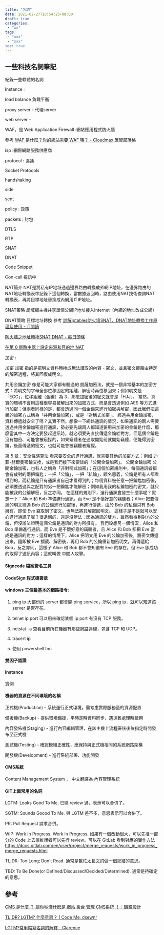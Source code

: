 ```yaml
---
title: "名詞"
date: 2021-02-27T10:54:25+08:00
draft: true
categories:
 - "xx"
tags:
 - "xxx"
 - "xxx"
toc: true
---
```


## 一些科技名詞筆記

紀錄一些軟體的名詞
<!--more-->


Instance :

load balance 負載平衡


proxy server - 代理server

web server -



WAF，是 Web Application Firewall :網站應用程式防火牆

參考
[WAF 是什麼？你的網站需要 WAF 嗎？ - Cloudmax 匯智部落格](https://blog.cloudmax.com.tw/waf/)

isp :網際網路服務供應商

protocol : 協議

Socket Protocols

handshaking

side 

sent

policy : 政策

packets : 封包

DTLS  

RTP


SNAT

DNAT


Code Snippet

Con-call 視訊中

NAT簡介
NAT是將私有IP地址通過邊界路由轉換成外網IP地址，在邊界路由的NAT地址轉換表中記錄下這個轉換，當數據返回時，路由使用NAT技術查詢NAT轉換表，再將目標地址替換成內網用戶IP地址。

SNAT策略
局域網主機共享單個公網IP地址接入Internet（內網的地址改成公網）

DNAT策略
目標地址轉換
參考
[詳解iptables防火墻SNAT、DNAT地址轉換工作原理及使用 - IT閱讀](https://www.itread01.com/content/1533656342.html)

[防火牆之地址轉換SNAT DNAT - 每日頭條](https://kknews.cc/zh-tw/code/2xrl93y.html)

[在第 0 層路由器上設定來源和目的地 NAT](https://docs.vmware.com/tw/VMware-NSX-T-Data-Center/2.3/com.vmware.nsxt.admin.doc/GUID-45949ACD-9029-4674-B29C-C2EABEB39E1D.html)



加密 :

加密
加密 指的是把明文資料轉換成無法讀取的內容 - 密文，並且密文能藉由特定的解密過程，將其回復成明文。

共用金鑰加密
像是可能大家都有聽過的 凱薩加密法，就是一個非常基本的加密方式：將明文的字母全部位移固定的距離，解密時再位移回來；例如明文是 「EGG」，位移距離（金鑰）為 3，那麼加密後的密文就會是「HJJ」。
當然，真實的環境不會用這種很容易被解出來的加密方式，而是會透過例如 AES 等方式進行加密；但兩者同樣的是，都會透過同一個金鑰來進行加密與解密，因此我們把這類的加密方式稱為「共用金鑰加密」，或是「對稱式加密」。
經過共用金鑰加密，資料傳遞就安全了嗎？其實不然。想像一下網路通訊的情況，如果通訊的兩人需要透過共用金鑰加密進行通訊，勢必要先讓兩人都知道要用來加密的金鑰是什麼，那麼當其中一方決定要發起通訊時，就必須要先直接傳遞金鑰給對方，但這個金鑰是沒有加密、可能會被窺探的，如果竊聽者在通取開始前就開始竊聽，便能得到密鑰，後面傳遞的密文，也就可能會被竊聽者窺探。
 
 第 5 章：安全性演算法
看來要安全的進行通訊，就需要其他的加密方式；例如 迪菲-赫爾曼密鑰交換，或是我們接下來要談的「公開金鑰加密」。
公開金鑰加密
公開金鑰加密，也有人之稱為「非對稱式加密」；在這個加密規則中，每個通訊者都會有成對的兩把鑰匙：一把「公鑰」，一把「私鑰」，顧名思義，公鑰是所有人都看得到的，而私鑰是只有通訊者自己才看得到的；每個資料被任意一把鑰匙加密後，必須要透過與之配對的另一把鑰匙才能解密；例如我用我的私鑰加密的密文，就只能被我的公鑰解密，反之亦同。
在這樣的規則下，進行通訊會發生什麼事呢？假想一下：Alice 和 Bob 準備進行通訊，而 Eve 是不懷好意的竊聽者；Alice 把要傳遞的明文經過 Bob 的公鑰進行加密後，再進行傳遞，由於 Bob 的私鑰只有 Bob 擁有，即使 Eve 竊取到了密文，也無法將其解密回明文。
這樣子是不是就可以安心進行通訊了呢？很遺憾的，還是沒辦法；因為通訊的雙方，雖然看得到對方的公鑰，但沒辦法證明這個公鑰是通訊的對方所擁有。
我們設想另一個情況：Alice 和 Bob 準備進行通訊，而 Eve 是不懷好意的竊聽者，且 Alice 和 Bob 都把 Eve 當成是通訊的對方；這樣的情境下，Alice 把明文用 Eve 的公鑰加密後，將密文傳遞出來，隨即被 Eve 攔截、解密後，再用 Bob 的公鑰重新加密明文，再傳遞給 Bob，反之亦同，這樣子 Alice 和 Bob 都不會知道有 Eve 的存在，但 Eve 卻成功的取得了通訊內容；這就叫做 中間人攻擊。

#### Signcode 檔案簽名工具
#### CodeSign 程式碼簽章

#### windows 三個最基本的網路指令:
1. ping ip
    大部份的 server 都會開 ping service，所以 ping ip，就可以知道該 server 是否存在。
2. telnet ip port
   可以用來確認某個 ip:port 有沒有 TCP 服務。
3. netstat -a
   查看目前所在機器有那些網路連線，包含 TCP 和 UDP。
4. tracert ip

4. 使用 powershell tnc 
   

#### 雙因子認證

#### instance 
實例


#### 機器的資源在不同環境的名稱
正式機(Production) - 系統運行正式環境，需考慮實際服務量的資源配置

備援機(Backup) - 提供環境備援，平時定時資料同步，遇災難處理時啟用

內容發佈機(Staging) - 進行內容編輯管理，在該主機上流程審核後依指定時間發布至正式機

測試機(Testing) - 確認模組正確性，應保持與正式機相同的系統網路架構

開發機(Development) - 進行系統部署、功能開發


#### CMS系統
Content Management System ， 中文翻譯為 內容管理系統


#### GIT上面常用的名詞

LGTM: Looks Good To Me. 已經 review 過，表示可以合併了。

SGTM: Sounds Goood To Me. 與 LGTM 差不多，意思表示可以合併了。

PR: Pull Request 請求合併。

WIP: Work In Progress. Work In Progress. 如果有一個改動很大，可以先推一部分的 Code 上去讓維護者可以先行 review。可以在 GitLab 看到對應的實作方法 https://docs.gitlab.com/ee/user/project/merge_requests/work_in_progress_merge_requests.html

TL;DR: Too Long; Don’t Read. 通常是幫忙太長文的做一個總結的意思。

TBD: To Be Done(or Defined/Discussed/Decided/Determined). 通常是待確定的意思。



## 參考

[CMS 是什麼 ？ 讓你秒懂什麽是 網站 後台 管理 CMS系統 ！｜鵠崙設計](https://www.design-hu.com/web-news/cms.html)


[TL;DR? LGTM? 什麼意思？ | Code Me, dsewnr](https://p3t.lu/posts/github-slang/)

[LGTM?常用縮寫名詞的解釋 - Clarence](https://blog.clarence.tw/2020/06/22/lgtm-explanation-of-common-abbreviated-nouns/)
